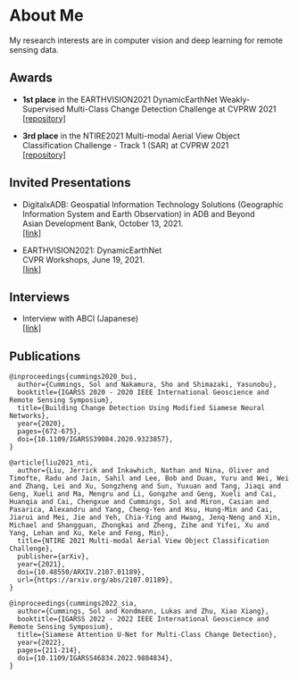 # About Me
My research interests are in computer vision and deep learning for remote sensing data.

## Awards
- **1st place** in the EARTHVISION2021 DynamicEarthNet Weakly-Supervised Multi-Class Change Detection Challenge at CVPRW 2021  
[[repository]](https://github.com/solcummings/earthvision2021-weakly-supervised)

- **3rd place** in the NTIRE2021 Multi-modal Aerial View Object Classification Challenge - Track 1 (SAR) at CVPRW 2021  
[[repository]](https://github.com/solcummings/ntire2021-sar)

## Invited Presentations
- DigitalxADB: Geospatial Information Technology Solutions (Geographic Information System and Earth Observation) in ADB and Beyond  
Asian Development Bank, October 13, 2021.  
[[link]](https://youtu.be/S-cN6vwyF4s?t=1467)

- EARTHVISION2021: DynamicEarthNet  
CVPR Workshops, June 19, 2021.  
[[link]](https://youtu.be/nrntHeY8vtg?t=11994)

## Interviews
- Interview with ABCI (Japanese)  
[[link]](https://abci.ai/ja/case-11/case-11.html)

## Publications
```TeX
@inproceedings{cummings2020_bui,
  author={Cummings, Sol and Nakamura, Sho and Shimazaki, Yasunobu},
  booktitle={IGARSS 2020 - 2020 IEEE International Geoscience and Remote Sensing Symposium},
  title={Building Change Detection Using Modified Siamese Neural Networks},
  year={2020},
  pages={672-675},
  doi={10.1109/IGARSS39084.2020.9323857},
}

@article{liu2021_nti,
  author={Liu, Jerrick and Inkawhich, Nathan and Nina, Oliver and Timofte, Radu and Jain, Sahil and Lee, Bob and Duan, Yuru and Wei, Wei and Zhang, Lei and Xu, Songzheng and Sun, Yuxuan and Tang, Jiaqi and Geng, Xueli and Ma, Mengru and Li, Gongzhe and Geng, Xueli and Cai, Huanqia and Cai, Chengxue and Cummings, Sol and Miron, Casian and Pasarica, Alexandru and Yang, Cheng-Yen and Hsu, Hung-Min and Cai, Jiarui and Mei, Jie and Yeh, Chia-Ying and Hwang, Jenq-Neng and Xin, Michael and Shangguan, Zhongkai and Zheng, Zihe and Yifei, Xu and Yang, Lehan and Xu, Kele and Feng, Min},
  title={NTIRE 2021 Multi-modal Aerial View Object Classification Challenge},
  publisher={arXiv},
  year={2021},
  doi={10.48550/ARXIV.2107.01189},
  url={https://arxiv.org/abs/2107.01189},
}

@inproceedings{cummings2022_sia,
  author={Cummings, Sol and Kondmann, Lukas and Zhu, Xiao Xiang},
  booktitle={IGARSS 2022 - 2022 IEEE International Geoscience and Remote Sensing Symposium},
  title={Siamese Attention U-Net for Multi-Class Change Detection},
  year={2022},
  pages={211-214},
  doi={10.1109/IGARSS46834.2022.9884834},
}

```

